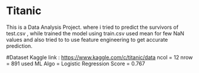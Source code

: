 # Titanic
This is a Data Analysis Project. 
where i tried to predict the survivors of test.csv , while trained the model using train.csv 
used mean for few NaN values and also tried to to use feature engineering to get accurate prediction. 

#Dataset
Kaggle link : https://www.kaggle.com/c/titanic/data
ncol = 12
nrow = 891
used ML Algo = Logistic Regression 
Score = 0.767
